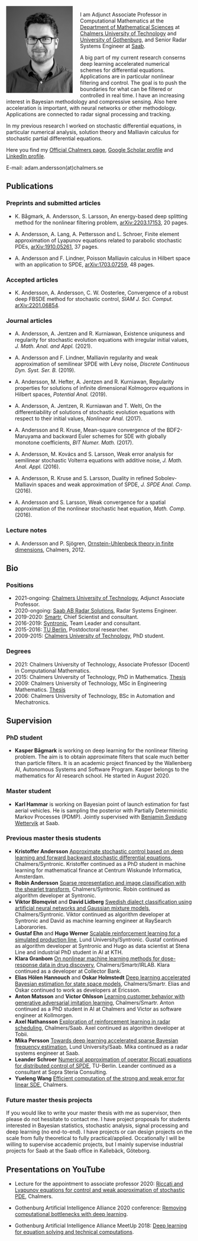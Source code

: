 <img align = "left" style = "float:left; padding: 0px 20px 10px 0px" src="adamandersson.jpg" width="180">

I am Adjunct Associate Professor in Computational Mathematics at the [Department of Mathematical Sciences](https://www.chalmers.se/sv/institutioner/math/Sidor/default.aspx) at [Chalmers University of Technology](https://www.chalmers.se/sv/Sidor/default.aspx) and [University of Gothenburg](https://www.gu.se), and Senior Radar Systems Engineer at [Saab](https://www.saab.com). 

A big part of my current research conserns deep learning accelerated numerical schemes for differential equations. Applications are in particular nonlinear filtering and control. The goal is to push the boundaries for what can be filtered or controlled in real time. I have an increasing interest in Bayesian methodology and compressive sensing. Also here acceleration is important, with neural networks or other methodology. Applications are connected to radar signal processing and tracking. 

In my previous research I worked on stochastic differential equations, in particular numerical analysis, solution theory and Malliavin calculus for stochastic partial differential equations. 

Here you find my [Official Chalmers page](https://www.chalmers.se/sv/personal/Sidor/adam-andersson.aspx), [Google Scholar profile](https://scholar.google.se/citations?user=LzPSY_YAAAAJ&hl=sv) and [LinkedIn profile](https://www.linkedin.com/in/adam-andersson-61695462/).

E-mail: adam.andersson(at)chalmers.se



## Publications

### Preprints and submitted articles

- K. Bågmark, A. Andersson, S. Larsson, An energy-based deep splitting method for the nonlinear filtering problem, [arXiv:2203.17153](https://arxiv.org/pdf/2203.17153.pdf), 20 pages.		

- A. Andersson, A. Lang, A. Pettersson and L. Schroer, Finite element approximation of Lyapunov equations related to parabolic stochastic PDEs, [arXiv:1910.05261](https://arxiv.org/pdf/1910.05261.pdf), 37 pages.	
	
- A. Andersson and F. Lindner, Poisson Malliavin calculus in Hilbert space with an application to SPDE, [arXiv:1703.07259](https://arxiv.org/pdf/1703.07259.pdf), 48 pages.

### Accepted articles

- K. Andersson, A. Andersson, C. W. Oosterlee, Convergence of a robust deep FBSDE method for stochastic control, _SIAM J. Sci. Comput._ [arXiv:2201.06854](https://arxiv.org/pdf/2201.06854.pdf).

### Journal articles

- A. Andersson, A. Jentzen and R. Kurniawan, Existence uniquness and regularity for stochastic evolution equations with irregular initial values, _J. Math. Anal. and Appl._ (2021).

- A. Andersson and F. Lindner, Malliavin regularity and weak approximation of semilinear SPDE with Lévy noise, _Discrete Continuous Dyn. Syst. Ser. B._ (2019).

- A. Andersson, M. Hefter, A. Jentzen and R. Kurniawan, Regularity properties for solutions of infinite dimensional Kolmogorov equations in Hilbert spaces, _Potential Anal._ (2019).

- A. Andersson, A. Jentzen, R. Kurniawan and T. Welti, On the differentiability of solutions of stochastic evolution equations with respect to their initial values, _Nonlinear Anal._ (2017).

- A. Andersson and R. Kruse, Mean-square convergence of the BDF2-Maruyama and backward Euler schemes for SDE with globally monotone coefficients, _BIT Numer. Math._ (2017).

- A. Andersson, M. Kovács and S. Larsson, Weak error analysis for semilinear stochastic Volterra equations with additive noise,  _J. Math. Anal. Appl._ (2016).

- A. Andersson, R. Kruse and S. Larsson, Duality in refined Sobolev-Malliavin spaces and weak approximation of SPDE, _J. SPDE Anal. Comp._ (2016).

- A. Andersson and S. Larsson, Weak convergence for a spatial approximation of the nonlinear stochastic heat equation, _Math. Comp._ (2016).

### Lecture notes
- A. Andersson and P. Sjögren, [Ornstein-Uhlenbeck theory in finite dimensions](http://www.math.chalmers.se/Math/Research/Preprints/2012/12.pdf), Chalmers, 2012.


## Bio

### Positions

- 2021-ongoing:  [Chalmers University of Technology](https://www.chalmers.se/sv/institutioner/math/Sidor/default.aspx), Adjunct Associate Professor.
- 2020-ongoing:  [Saab AB Radar Solutions](https://www.saab.com/products/air/airborne-surveillance), Radar Systems Engineer.
- 2019-2020: [Smartr](https://smartr.se), Chief Scientist and consultant.
- 2016-2019: [Syntronic](https://www.syntronic.com), Team Leader and consultant.
- 2015-2016: [TU Berlin](https://www.tu-berlin.de/?9003), Postdoctoral researcher.
- 2009-2015: [Chalmers University of Technology](https://www.chalmers.se/sv/institutioner/math/Sidor/default.aspx), PhD student. 

### Degrees
- 2021: Chalmers University of Technology, Associate Professor (Docent) in Computational Mathematics.
- 2015: Chalmers University of Technology, PhD in Mathematics. [Thesis](PhD_thesis.pdf)
- 2009: Chalmers University of Technology, MSc in Engineering Mathematics. [Thesis](master_thesis.pdf)
- 2006: Chalmers University of Technology, BSc in Automation and Mechatronics.

## Supervision

### PhD student

- **Kasper Bågmark** is working on deep learning for the nonlinear filtering problem. The aim is to obtain approximate filters that scale much better than particle filters. It is an academic project financed by the Wallenberg AI, Autonomous Systems and Software Program. Kasper belongs to the mathematics for AI research school. He started in August 2020.

### Master student

- **Karl Hammar** is working on Bayesian point of launch estimation for fast aerial vehicles. He is sampling the posterior with Partially Deterministic Markov Processes (PDMP). Jointly supervised with [Benjamin Svedung Wettervik](https://scholar.google.se/citations?user=dwmcfd0AAAAJ&hl=sv) at Saab.


### Previous master thesis students

- **Kristoffer Andersson** [Approximate stochastic control based on deep learning and forward backward stochastic differential equations](https://odr.chalmers.se/bitstream/20.500.12380/256458/1/256458.pdf), Chalmers/Syntronic. Kristoffer continued as a PhD student in machine learning for mathematical finance at Centrum Wiskunde Informatica, Amsterdam.
- **Robin Andersson** [Sparse representation and image classification with the shearlet transform](https://odr.chalmers.se/bitstream/20.500.12380/251854/1/251854.pdf), Chalmers/Syntronic. Robin continued as algorithm developer at Syntronic.
- **Viktor Blomqvist** and **David Lidberg** [Swedish dialect classification using artificial neural networks and Gaussian mixture models](https://odr.chalmers.se/bitstream/20.500.12380/251852/1/251852.pdf), Chalmers/Syntronic. Viktor continued as algorithm developer at Syntronic and David as machine learning engineer at RaySearch Laborarories.
- **Gustaf Ehn** and **Hugo Werner** [Scalable reinforcement learning for a simulated production line](https://lup.lub.lu.se/student-papers/search/publication/8936610), Lund University/Syntronic. Gustaf continued as algorithm developer at Syntronic and Hugo as data scientist at Stena Line and industrial PhD student in AI at KTH.
- **Klara Granbom** [On nonlinear machine learning methods for dose-response data in drug discovery](https://odr.chalmers.se/bitstream/20.500.12380/300963/1/Klara_Granbom_Master_Thesis.pdf), Chalmers/Smartr/IRLAB. Klara continued as a developer at Collector Bank. 
- **Elias Hölen Hannouch** and **Oskar Holmstedt** [Deep learning accelerated Bayesian estimation for state space models](https://odr.chalmers.se/bitstream/20.500.12380/301661/1/Master_s_Thesis_Elias_Oskar_.pdf), Chalmers/Smartr. Elias and Oskar continued to work as developers at Ericsson.
- **Anton Matsson** and **Victor Ohlsson** [Learning customer behavior with generative adversarial imitation learning](https://odr.chalmers.se/bitstream/20.500.12380/301319/1/Matsson_Olsson_2020.pdf), Chalmers/Smartr. Anton continued as a PhD student in AI at Chalmers and Victor as software engineer at Kollmorgen.
- **Axel Nathansson** [Exploration of reinforcement learning in radar scheduling](https://odr.chalmers.se/bitstream/20.500.12380/304144/1/MasterTHesis%20Axel%20Nathanson.pdf), Chalmers/Saab. Axel continued as algorithm developer at Tobii.
- **Mika Persson** [Towards deep learning accelerated sparse Bayesian frequency estimation](https://lup.lub.lu.se/luur/download?func=downloadFile&recordOId=9102407&fileOId=9102408), Lund University/Saab. Mika continued as a radar systems engineer at Saab.
- **Leander Schroer** [Numerical approximation of operator Riccati equations for distributed control of SPDE](Leander_Official.pdf), TU-Berlin. Leander continued as a consultant at Sopra Steria Consulting.
- **Yueleng Wang** [Efficient computation of the strong and weak error for linear SDE](Yueleng.pdf), Chalmers.

### Future master thesis projects 

If you would like to write your master thesis with me as supervisor, then please do not hessitate to contact me. I have project proposals for students interested in Bayesian statistics, stochastic analysis, signal processing and deep learning (no end-to-end). I have projects or can design projects on the scale from fully theoretical to fully practical/applied. Occationally I will be willing to supervise accademic projects, but I mainly supervise industrial projects for Saab at the Saab office in Kallebäck, Göteborg.


## Presentations on YouTube

- Lecture for the appointment to associate professor 2020: [Riccati and Lyapunov equations for control and weak approximation of stochastic PDE](https://www.youtube.com/watch?v=VoePEMaH1X0&fbclid=IwAR31d7TRfh22S33A9Q331Z6dn3aEjDLL9tr3VTUff4bdLM2bqNXnrxvL88s), Chalmers.

- Gothenburg Artificial Intelligence Alliance 2020 conference: [Removing computational bottlenecks with deep learning](https://www.youtube.com/watch?v=hQBFStGj_jA).

- Gothenburg Artificial Intelligence Alliance MeetUp 2018: [Deep learning for equation solving and technical computations](https://www.youtube.com/watch?v=B9ugHg9Sy6g).


<!---



### Markdown

Markdown is a lightweight and easy-to-use syntax for styling your writing. It includes conventions for

```markdown
Syntax highlighted code block

# Header 1
## Header 2
### Header 3

- Bulleted
- List

1. Numbered
2. List

**Bold** and _Italic_ and `Code` text

[Link](url) and ![Image](src)
```

For more details see [GitHub Flavored Markdown](https://guides.github.com/features/mastering-markdown/).

### Jekyll Themes

Your Pages site will use the layout and styles from the Jekyll theme you have selected in your [repository settings](https://github.com/kadamandersson/kadamandersson.github.io/settings). The name of this theme is saved in the Jekyll `_config.yml` configuration file.

### Support or Contact

Having trouble with Pages? Check out our [documentation](https://docs.github.com/categories/github-pages-basics/) or [contact support](https://support.github.com/contact) and we’ll help you sort it out.

-->
